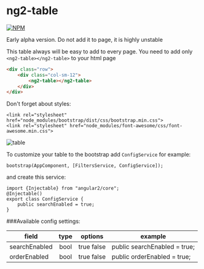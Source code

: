 # ng2-table

[![NPM](https://nodei.co/npm/ng2-easy-table.png)](https://npmjs.org/package/ng2-easy-table)

Early alpha version. Do not add it to page, it is highly unstable


This table always will be easy to add to every page.
You need to add only `<ng2-table></ng2-table>` to your html page
```html
<div class="row">
    <div class="col-sm-12">
        <ng2-table></ng2-table>
    </div>
</div>
```

Don't forget about styles:
```
<link rel="stylesheet" href="node_modules/bootstrap/dist/css/bootstrap.min.css">
<link rel="stylesheet" href="node_modules/font-awesome/css/font-awesome.min.css">
```

![table](http://i.imgur.com/ya2Woj3.png "table")

To customize your table to the bootstrap add `ConfigService` for example:
```
bootstrap(AppComponent, [FiltersService, ConfigService]);
```
and create this service:
```
import {Injectable} from "angular2/core";
@Injectable()
export class ConfigService {
    public searchEnabled = true;
}
```

###Available config settings:

| field    |      type      |  options | example |
|----------|:--------------:|:--------:|---------|
| searchEnabled | bool | true false | public searchEnabled = true; |
| orderEnabled | bool | true false | public orderEnabled = true; |

